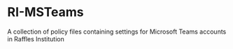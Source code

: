 # RI-MSTeams
A collection of policy files containing settings for Microsoft Teams accounts in Raffles Institution
